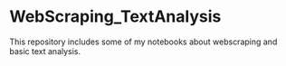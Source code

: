 # WebScraping_TextAnalysis

This repository includes some of my notebooks about webscraping and basic text analysis.

